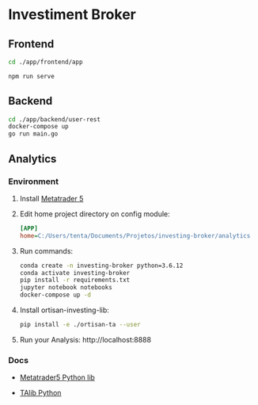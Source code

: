 # Investiment Broker

## Frontend

```sh
cd ./app/frontend/app

npm run serve
```

## Backend

```sh
cd ./app/backend/user-rest
docker-compose up
go run main.go
```

## Analytics

### Environment

1. Install [Metatrader 5](https://www.metatrader5.com)

1. Edit home project directory on config module:
    ```ini
    [APP]
    home=C:/Users/tenta/Documents/Projetos/investing-broker/analytics
   ```

1. Run commands:
    ```sh
    conda create -n investing-broker python=3.6.12
    conda activate investing-broker
    pip install -r requirements.txt
    jupyter notebook notebooks
    docker-compose up -d
    ```

1. Install ortisan-investing-lib:
    ```sh
    pip install -e ./ortisan-ta --user
   ```

1. Run your Analysis: http://localhost:8888

### Docs
* [Metatrader5 Python lib](https://www.mql5.com/pt/docs/integration/python_metatrader5)

* [TAlib Python](https://technical-analysis-library-in-python.readthedocs.io/en/latest/ta.html#trend-indicators)



